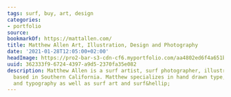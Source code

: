```yaml
---
tags: surf, buy, art, design
categories:
- portfolio
source:
bookmarkOf: https://mattallen.com/
title: Matthew Allen Art, Illustration, Design and Photography
date: '2021-01-28T12:05:00+02:00'
headImage: https://pro2-bar-s3-cdn-cf6.myportfolio.com/aa4802ed6f4a651b7f542430947451fb/a703f042-f3d5-4e4a-83b9-30ef2eebcf03_rwc_851x749x1408x1408x1408.jpg?h=45a225e56c5479c426bfdb49a25a4ee6
uuid: 362333f9-6724-4397-a9d5-2370fa35e082
description: Matthew Allen is a surf artist, surf photographer, illustrator and designer
  based in Southern California. Matthew specializes in hand drawn type, lettering
  and typography as well as surf art and surf&hellip;
---
```


